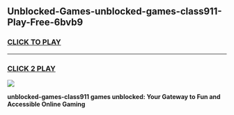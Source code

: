 
## Unblocked-Games-unblocked-games-class911-Play-Free-6bvb9
<h3>
<a href="https://premium76.site?title=unblocked-games-class911&ref=09A">CLICK TO PLAY</a></h3>
<hr>

<h3>
<a href="https://premium76.site?title=unblocked-games-class911&ref=09A">CLICK 2 PLAY</a>
  
</h3>

<a href="https://premium76.site?title=unblocked-games-class911&ref=09A"><img src="https://clearcache.store/games.png"></a>


**unblocked-games-class911 games unblocked: Your Gateway to Fun and Accessible Online Gaming**
